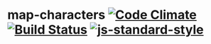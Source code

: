 # map-characters [![Code Climate](https://codeclimate.com/github/ileri/map-characters/badges/gpa.svg)](https://codeclimate.com/github/ileri/map-characters) [![Build Status](https://travis-ci.org/ileri/map-characters.svg)](https://travis-ci.org/ileri/map-characters) [![js-standard-style](https://img.shields.io/badge/code%20style-standard-brightgreen.svg?style=flat)](https://github.com/feross/standard)
